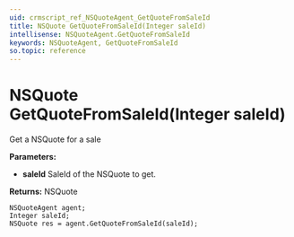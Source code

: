 ```yaml
---
uid: crmscript_ref_NSQuoteAgent_GetQuoteFromSaleId
title: NSQuote GetQuoteFromSaleId(Integer saleId)
intellisense: NSQuoteAgent.GetQuoteFromSaleId
keywords: NSQuoteAgent, GetQuoteFromSaleId
so.topic: reference
---
```


# NSQuote GetQuoteFromSaleId(Integer saleId)

Get a NSQuote for a sale

**Parameters:**
 - **saleId** SaleId of the NSQuote to get.

**Returns:** NSQuote

```crmscript
NSQuoteAgent agent;
Integer saleId;
NSQuote res = agent.GetQuoteFromSaleId(saleId);
```

